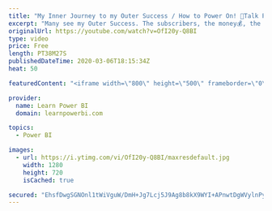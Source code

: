 ```yaml
---
title: "My Inner Journey to my Outer Success / How to Power On! 🔴Talk Power BI LIVE (Subscribe & Join)"
excerpt: "Many see my Outer Success. The subscribers, the money💰, the clients...and want the same. Today I will take you on the Inner Journey that led to my Outer Success. 🤔Think you don't need any of this weird stuff? Think all you need is to get better at DAX? Think again.  👉 Here's a good test: Do you find"
originalUrl: https://youtube.com/watch?v=OfI20y-Q8BI
type: video
price: Free
length: PT38M27S
publishedDateTime: 2020-03-06T18:15:34Z
heat: 50

featuredContent: "<iframe width=\"800\" height=\"500\" frameborder=\"0\" src=\"https://www.youtube.com/embed/OfI20y-Q8BI\" allow=\"accelerometer; autoplay; encrypted-media; gyroscope; picture-in-picture\" allowfullscreen></iframe>"

provider:
  name: Learn Power BI
  domain: learnpowerbi.com

topics:
  - Power BI

images:
  - url: https://i.ytimg.com/vi/OfI20y-Q8BI/maxresdefault.jpg
    width: 1280
    height: 720
    isCached: true

secured: "EhsfDwgSGNOnl1tWiVguW/DmH+Jg7Lcj5J9Ag8b8kX9WYI+APnwtDgWVylnPyqnkWdCfet5vg5LjrZiellJX975fB1cCEw/TogHa6Dj4Tx8kMqYNXkSGHLbVIaNpJy3vIzTjN2kLnQ28gN85gNi9KQbDjUUvwNgAfp+/9bkfiRZMMfyTB4+lszmlCvEVxvYZTTLxfvJn6AzsypAcIsOlfFZ6+Jfc6ISWeeAWhX+P5E3ybXCC+r7Sbutl7lriiLToEXe2LWkiZUXMvGzfR3ONpl5ZTX6fMS7vtBLm2EcpOCuPgwPjpdvTc+TCb8vBXca4Xvw7+zn/+96wr4ocynjthNP26u5omR9tjH83iKDMhHSSt1TFgWpOCcBYwKw6+6jimq29LJgav6vI8+NsuUFiL+ouzyDZ8A5+ryWvLpJdr68=;NafftAnPUa46+IWIuEJtEg=="
---
```


